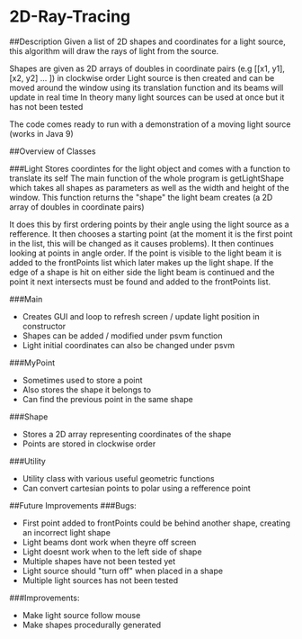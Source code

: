 # 2D-Ray-Tracing

##Description
Given a list of 2D shapes and coordinates for a light source, this algorithm will draw the rays of light from the source.

Shapes are given as 2D arrays of doubles in coordinate pairs (e.g [[x1, y1], [x2, y2] ... ]) in clockwise order
Light source is then created and can be moved around the window using its translation function and its beams will update in real time
In theory many light sources can be used at once but it has not been tested

The code comes ready to run with a demonstration of a moving light source (works in Java 9)

##Overview of Classes

###Light
Stores coordintes for the light object and comes with a function to translate its self
The main function of the whole program is getLightShape which takes all shapes as parameters as well as the width and height of the window.
This function returns the "shape" the light beam creates (a 2D array of doubles in coordinate pairs)

It does this by first ordering points by their angle using the light source as a refference. It then chooses a starting point (at the moment it is the first 
point in the list, this will be changed as it causes problems). It then continues looking at points in angle order. If the point is visible to the light beam it
is added to the frontPoints list which later makes up the light shape. If the edge of a shape is hit on either side the light beam is continued and the point it next
intersects must be found and added to the frontPoints list.

###Main
* Creates GUI and loop to refresh screen / update light position in constructor
* Shapes can be added / modified under psvm function
* Light initial coordinates can also be changed under psvm

###MyPoint
* Sometimes used to store a point
* Also stores the shape it belongs to
* Can find the previous point in the same shape

###Shape
* Stores a 2D array representing coordinates of the shape
* Points are stored in clockwise order

###Utility
* Utility class with various useful geometric functions
* Can convert cartesian points to polar using a refference point


##Future Improvements
###Bugs:
* First point added to frontPoints could be behind another shape, creating an incorrect light shape
* Light beams dont work when theyre off screen
* Light doesnt work when to the left side of shape
* Multiple shapes have not been tested yet
* Light source should "turn off" when placed in a shape
* Multiple light sources has not been tested

###Improvements:
* Make light source follow mouse
* Make shapes procedurally generated

